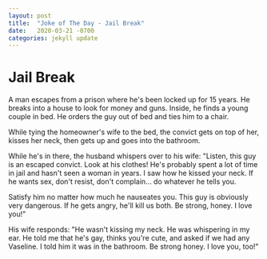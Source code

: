 ```yaml
---
layout: post
title:  "Joke of The Day - Jail Break"
date:   2020-03-21 -0700
categories: jekyll update
---
```


# Jail Break

A man escapes from a prison where he's been locked up for 15 years. He breaks into a house to look for money and guns. Inside, he finds a young couple in bed. He orders the guy out of bed and ties him to a chair.

While tying the homeowner's wife to the bed, the convict gets on top of her, kisses her neck, then gets up and goes into the bathroom.

While he's in there, the husband whispers over to his wife: "Listen, this guy is an escaped convict. Look at his clothes! He's probably spent a lot of time in jail and hasn't seen a woman in years. I saw how he kissed your neck. If he wants sex, don't resist, don't complain... do whatever he tells you.

Satisfy him no matter how much he nauseates you. This guy is obviously very dangerous. If he gets angry, he'll kill us both. Be strong, honey. I love you!"

His wife responds: "He wasn't kissing my neck. He was whispering in my ear. He told me that he's gay, thinks you're cute, and asked if we had any Vaseline. I told him it was in the bathroom. Be strong honey. I love you, too!"
